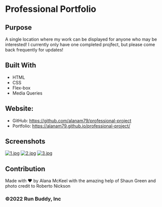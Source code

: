 # Professional Portfolio

## Purpose
A single location where my work can be displayed for anyone who may be interested! I currently only have one completed projfect, but please come back frequently for updates!

## Built With
* HTML
* CSS
* Flex-box
* Media Queries

## Website:
* GitHub: https://github.com/alanam79/professional-project
* Portfolio: https://alanam79.github.io/professional-project/

## Screenshots
[![1.jpg](https://i.postimg.cc/zGWkGPVL/1.jpg)](https://postimg.cc/jDxf8c6K)
[![2.jpg](https://i.postimg.cc/nLJGjYD3/2.jpg)](https://postimg.cc/G4Xy6DzD)
[![3.jpg](https://i.postimg.cc/Y92N8r8g/3.jpg)](https://postimg.cc/B8y1nGrQ)

## Contribution
Made with ❤️ by Alana McKeel with the amazing help of Shaun Green and photo credit to Roberto Nickson

### ©️2022 Run Buddy, Inc 
